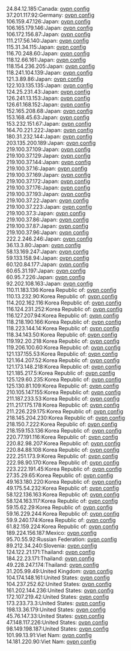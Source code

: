 24.84.12.185:Canada: [ovpn config](vpn/24_84_12_185.ovpn)  
37.201.117.92:Germany: [ovpn config](vpn/37_201_117_92.ovpn)  
106.159.47.126:Japan: [ovpn config](vpn/106_159_47_126.ovpn)  
106.165.179.146:Japan: [ovpn config](vpn/106_165_179_146.ovpn)  
106.172.156.87:Japan: [ovpn config](vpn/106_172_156_87.ovpn)  
111.217.56.140:Japan: [ovpn config](vpn/111_217_56_140.ovpn)  
115.31.34.115:Japan: [ovpn config](vpn/115_31_34_115.ovpn)  
116.70.248.60:Japan: [ovpn config](vpn/116_70_248_60.ovpn)  
118.12.66.161:Japan: [ovpn config](vpn/118_12_66_161.ovpn)  
118.154.236.205:Japan: [ovpn config](vpn/118_154_236_205.ovpn)  
118.241.104.139:Japan: [ovpn config](vpn/118_241_104_139.ovpn)  
121.3.89.86:Japan: [ovpn config](vpn/121_3_89_86.ovpn)  
122.103.135.135:Japan: [ovpn config](vpn/122_103_135_135.ovpn)  
124.25.231.43:Japan: [ovpn config](vpn/124_25_231_43.ovpn)  
126.241.13.153:Japan: [ovpn config](vpn/126_241_13_153.ovpn)  
126.61.168.152:Japan: [ovpn config](vpn/126_61_168_152.ovpn)  
152.165.208.68:Japan: [ovpn config](vpn/152_165_208_68.ovpn)  
153.168.45.63:Japan: [ovpn config](vpn/153_168_45_63.ovpn)  
153.232.151.67:Japan: [ovpn config](vpn/153_232_151_67.ovpn)  
164.70.221.222:Japan: [ovpn config](vpn/164_70_221_222.ovpn)  
180.31.232.144:Japan: [ovpn config](vpn/180_31_232_144.ovpn)  
203.135.200.189:Japan: [ovpn config](vpn/203_135_200_189.ovpn)  
219.100.37.109:Japan: [ovpn config](vpn/219_100_37_109.ovpn)  
219.100.37.129:Japan: [ovpn config](vpn/219_100_37_129.ovpn)  
219.100.37.144:Japan: [ovpn config](vpn/219_100_37_144.ovpn)  
219.100.37.16:Japan: [ovpn config](vpn/219_100_37_16.ovpn)  
219.100.37.169:Japan: [ovpn config](vpn/219_100_37_169.ovpn)  
219.100.37.172:Japan: [ovpn config](vpn/219_100_37_172.ovpn)  
219.100.37.176:Japan: [ovpn config](vpn/219_100_37_176.ovpn)  
219.100.37.193:Japan: [ovpn config](vpn/219_100_37_193.ovpn)  
219.100.37.22:Japan: [ovpn config](vpn/219_100_37_22.ovpn)  
219.100.37.223:Japan: [ovpn config](vpn/219_100_37_223.ovpn)  
219.100.37.3:Japan: [ovpn config](vpn/219_100_37_3.ovpn)  
219.100.37.86:Japan: [ovpn config](vpn/219_100_37_86.ovpn)  
219.100.37.87:Japan: [ovpn config](vpn/219_100_37_87.ovpn)  
219.100.37.96:Japan: [ovpn config](vpn/219_100_37_96.ovpn)  
222.2.246.246:Japan: [ovpn config](vpn/222_2_246_246.ovpn)  
36.13.3.80:Japan: [ovpn config](vpn/36_13_3_80.ovpn)  
58.13.169.247:Japan: [ovpn config](vpn/58_13_169_247.ovpn)  
59.133.158.94:Japan: [ovpn config](vpn/59_133_158_94.ovpn)  
60.120.84.177:Japan: [ovpn config](vpn/60_120_84_177.ovpn)  
60.65.31.197:Japan: [ovpn config](vpn/60_65_31_197.ovpn)  
60.95.7.226:Japan: [ovpn config](vpn/60_95_7_226.ovpn)  
92.202.108.163:Japan: [ovpn config](vpn/92_202_108_163.ovpn)  
110.11.183.136:Korea Republic of: [ovpn config](vpn/110_11_183_136.ovpn)  
110.13.232.90:Korea Republic of: [ovpn config](vpn/110_13_232_90.ovpn)  
114.202.162.116:Korea Republic of: [ovpn config](vpn/114_202_162_116.ovpn)  
116.124.231.252:Korea Republic of: [ovpn config](vpn/116_124_231_252.ovpn)  
116.127.207.94:Korea Republic of: [ovpn config](vpn/116_127_207_94.ovpn)  
118.218.190.166:Korea Republic of: [ovpn config](vpn/118_218_190_166.ovpn)  
118.223.144.14:Korea Republic of: [ovpn config](vpn/118_223_144_14.ovpn)  
118.34.143.50:Korea Republic of: [ovpn config](vpn/118_34_143_50.ovpn)  
119.192.20.218:Korea Republic of: [ovpn config](vpn/119_192_20_218.ovpn)  
119.206.100.60:Korea Republic of: [ovpn config](vpn/119_206_100_60.ovpn)  
121.137.155.53:Korea Republic of: [ovpn config](vpn/121_137_155_53.ovpn)  
121.164.207.52:Korea Republic of: [ovpn config](vpn/121_164_207_52.ovpn)  
121.173.148.218:Korea Republic of: [ovpn config](vpn/121_173_148_218.ovpn)  
121.185.217.5:Korea Republic of: [ovpn config](vpn/121_185_217_5.ovpn)  
125.129.60.235:Korea Republic of: [ovpn config](vpn/125_129_60_235.ovpn)  
125.130.81.109:Korea Republic of: [ovpn config](vpn/125_130_81_109.ovpn)  
210.105.147.155:Korea Republic of: [ovpn config](vpn/210_105_147_155.ovpn)  
211.187.233.53:Korea Republic of: [ovpn config](vpn/211_187_233_53.ovpn)  
211.217.175.178:Korea Republic of: [ovpn config](vpn/211_217_175_178.ovpn)  
211.226.229.175:Korea Republic of: [ovpn config](vpn/211_226_229_175.ovpn)  
218.145.204.230:Korea Republic of: [ovpn config](vpn/218_145_204_230.ovpn)  
218.150.7.222:Korea Republic of: [ovpn config](vpn/218_150_7_222.ovpn)  
218.159.153.136:Korea Republic of: [ovpn config](vpn/218_159_153_136.ovpn)  
220.77.191.116:Korea Republic of: [ovpn config](vpn/220_77_191_116.ovpn)  
220.82.98.207:Korea Republic of: [ovpn config](vpn/220_82_98_207.ovpn)  
220.84.88.108:Korea Republic of: [ovpn config](vpn/220_84_88_108.ovpn)  
222.251.173.9:Korea Republic of: [ovpn config](vpn/222_251_173_9.ovpn)  
222.98.90.170:Korea Republic of: [ovpn config](vpn/222_98_90_170.ovpn)  
223.222.191.45:Korea Republic of: [ovpn config](vpn/223_222_191_45.ovpn)  
27.35.29.65:Korea Republic of: [ovpn config](vpn/27_35_29_65.ovpn)  
49.163.180.220:Korea Republic of: [ovpn config](vpn/49_163_180_220.ovpn)  
49.175.54.232:Korea Republic of: [ovpn config](vpn/49_175_54_232.ovpn)  
58.122.136.163:Korea Republic of: [ovpn config](vpn/58_122_136_163.ovpn)  
58.124.163.117:Korea Republic of: [ovpn config](vpn/58_124_163_117.ovpn)  
59.15.62.29:Korea Republic of: [ovpn config](vpn/59_15_62_29.ovpn)  
59.16.229.244:Korea Republic of: [ovpn config](vpn/59_16_229_244.ovpn)  
59.9.240.174:Korea Republic of: [ovpn config](vpn/59_9_240_174.ovpn)  
61.82.159.224:Korea Republic of: [ovpn config](vpn/61_82_159_224.ovpn)  
189.224.156.187:Mexico: [ovpn config](vpn/189_224_156_187.ovpn)  
95.70.55.92:Russian Federation: [ovpn config](vpn/95_70_55_92.ovpn)  
89.212.34.240:Slovenia: [ovpn config](vpn/89_212_34_240.ovpn)  
124.122.21.171:Thailand: [ovpn config](vpn/124_122_21_171.ovpn)  
184.22.23.171:Thailand: [ovpn config](vpn/184_22_23_171.ovpn)  
49.228.247.174:Thailand: [ovpn config](vpn/49_228_247_174.ovpn)  
31.205.99.49:United Kingdom: [ovpn config](vpn/31_205_99_49.ovpn)  
104.174.148.161:United States: [ovpn config](vpn/104_174_148_161.ovpn)  
104.237.252.62:United States: [ovpn config](vpn/104_237_252_62.ovpn)  
161.202.144.236:United States: [ovpn config](vpn/161_202_144_236.ovpn)  
172.107.219.42:United States: [ovpn config](vpn/172_107_219_42.ovpn)  
173.233.73.3:United States: [ovpn config](vpn/173_233_73_3.ovpn)  
198.13.36.179:United States: [ovpn config](vpn/198_13_36_179.ovpn)  
45.76.147.33:United States: [ovpn config](vpn/45_76_147_33.ovpn)  
47.148.117.226:United States: [ovpn config](vpn/47_148_117_226.ovpn)  
98.149.198.187:United States: [ovpn config](vpn/98_149_198_187.ovpn)  
101.99.13.91:Viet Nam: [ovpn config](vpn/101_99_13_91.ovpn)  
14.181.220.90:Viet Nam: [ovpn config](vpn/14_181_220_90.ovpn)  
